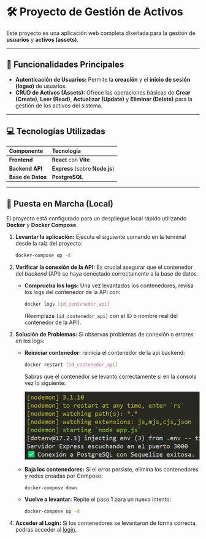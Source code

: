 # 🛠️ Proyecto de Gestión de Activos

Este proyecto es una aplicación web completa diseñada para la gestión de **usuarios** y **activos (assets)**.

---

## 🔑 Funcionalidades Principales

* **Autenticación de Usuarios:** Permite la **creación** y el **inicio de sesión (logeo)** de usuarios.
* **CRUD de Activos (Assets):** Ofrece las operaciones básicas de **Crear (Create)**, **Leer (Read)**, **Actualizar (Update)** y **Eliminar (Delete)** para la gestión de los activos del sistema.

---

## 💻 Tecnologías Utilizadas

| Componente | Tecnología |
| :--- | :--- |
| **Frontend** | **React** con **Vite** |
| **Backend API** | **Express** (sobre **Node.js**) |
| **Base de Datos** | **PostgreSQL** |

---

## 🚀 Puesta en Marcha (Local)

El proyecto está configurado para un despliegue local rápido utilizando **Docker** y **Docker Compose**.

1.  **Levantar la aplicación:** Ejecuta el siguiente comando en la terminal desde la raíz del proyecto:
    ```bash
    docker-compose up -d
    ```

2.  **Verificar la conexión de la API:** Es crucial asegurar que el contenedor del *backend* (API) se haya conectado correctamente a la base de datos.
    * **Comprueba los logs:** Una vez levantados los contenedores, revisa los logs del contenedor de la API con:
        ```bash
        docker logs [id_contenedor_api]
        ```
        (Reemplaza `[id_contenedor_api]` con el ID o nombre real del contenedor de la API).

3.  **Solución de Problemas:** Si observas problemas de conexión o errores en los logs:
    * **Reiniciar contenedor:** reinicia el contenedor de la api backend:
        ```bash
        docker restart [id_contenedor_api]
        ```
        Sabras que el contenedor se levanto correctamente si en la consola vez lo siguiente:
    
        ![output_api](image.png)

    * **Baja los contenedores:** Si el error persiste, elimina los contenedores y redes creadas por Compose:
        ```bash
        docker-compose down
        ```
    * **Vuelve a levantar:** Repite el paso 1 para un nuevo intento:
        ```bash
        docker-compose up -d
        ```
4.  **Acceder al Login:** Si los contenedores se levantaron de forma correcta, podras acceder al [login](http://localhost:5173/login).
